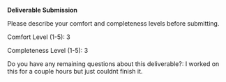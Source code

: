 **Deliverable Submission**

Please describe your comfort and completeness levels before submitting.

Comfort Level (1-5): 3

Completeness Level (1-5): 3

Do you have any remaining questions about this deliverable?:
I worked on this for a couple hours but just couldnt finish it.
